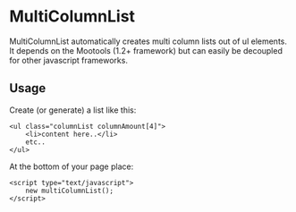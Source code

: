 MultiColumnList
===============

MultiColumnList automatically creates multi column lists out of ul elements.
It depends on the Mootools (1.2+ framework) but can easily be decoupled for other javascript frameworks.

Usage
-----

Create (or generate) a list like this:

	<ul class="columnList columnAmount[4]">
		<li>content here..</li>
		etc..
	</ul>

At the bottom of your page place:

	<script type="text/javascript">
		new multiColumnList();
	</script>